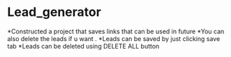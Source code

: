 # Lead_generator
*Constructed a project that saves links that can be used in future
*You can also delete the leads if u want .
*Leads can be saved by just clicking save tab 
*Leads can be deleted using DELETE ALL button
